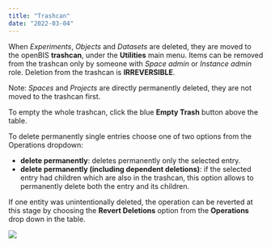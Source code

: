 ```yaml
---
title: "Trashcan"
date: "2022-03-04"
---
```


  
When _Experiments_, _Objects_ and _Datasets_ are deleted, they are moved to the openBIS **trashcan**, under the **Utilities** main menu. Items can be removed from the trashcan only by someone with _Space admin_ or _Instance admin_ role. Deletion from the trashcan is **IRREVERSIBLE**.

Note: _Spaces_ and _Projects_ are directly permanently deleted, they are not moved to the trashcan first.

To empty the whole trashcan, click the blue **Empty Trash** button above the table.

To delete permanently single entries choose one of two options from the Operations dropdown:

- **delete permanently**: deletes permanently only the selected entry.
- **delete permanently (including dependent deletions)**: if the selected entry had children which are also in the trashcan, this option allows to permanently delete both the entry and its children.

If one entity was unintentionally deleted, the operation can be reverted at this stage by choosing the **Revert Deletions** option from the **Operations** drop down in the table.

![](https://openbis.ch/wp-content/uploads/2022/02/trashcan-1024x302.png)
